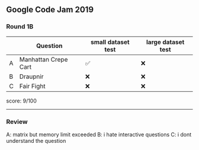 Google Code Jam 2019
---

### Round 1B

| | Question | small dataset test | large dataset test
| --- | --- | --- | --- |
| A | Manhattan Crepe Cart | ✅ | ❌ |
| B | Draupnir | ❌ | ❌ |
| C | Fair Fight | ❌ | ❌ |

score: 9/100

---

### Review

A: matrix but memory limit exceeded
B: i hate interactive questions
C: i dont understand the question